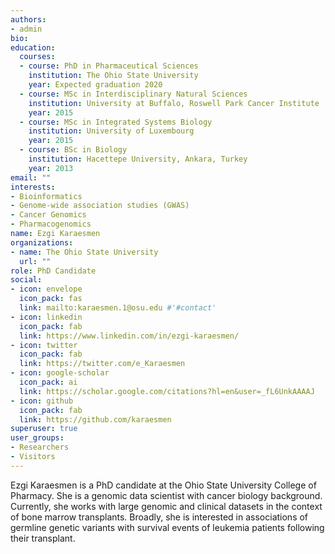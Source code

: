 ```yaml
---
authors:
- admin
bio: 
education:
  courses:
  - course: PhD in Pharmaceutical Sciences
    institution: The Ohio State University
    year: Expected graduation 2020
  - course: MSc in Interdisciplinary Natural Sciences
    institution: University at Buffalo, Roswell Park Cancer Institute
    year: 2015
  - course: MSc in Integrated Systems Biology
    institution: University of Luxembourg
    year: 2015
  - course: BSc in Biology
    institution: Hacettepe University, Ankara, Turkey
    year: 2013
email: ""
interests:
- Bioinformatics
- Genome-wide association studies (GWAS)
- Cancer Genomics 
- Pharmacogenomics
name: Ezgi Karaesmen
organizations:
- name: The Ohio State University
  url: ""
role: PhD Candidate
social:
- icon: envelope
  icon_pack: fas
  link: mailto:karaesmen.1@osu.edu #'#contact'
- icon: linkedin
  icon_pack: fab
  link: https://www.linkedin.com/in/ezgi-karaesmen/
- icon: twitter
  icon_pack: fab
  link: https://twitter.com/e_Karaesmen
- icon: google-scholar
  icon_pack: ai
  link: https://scholar.google.com/citations?hl=en&user=_fL6UnkAAAAJ
- icon: github
  icon_pack: fab
  link: https://github.com/karaesmen
superuser: true
user_groups:
- Researchers
- Visitors
---
```


Ezgi Karaesmen is a PhD candidate at the Ohio State University College of Pharmacy. She is a genomic data scientist with cancer biology background. Currently, she works with large genomic and clinical datasets in the context of bone marrow transplants. Broadly, she is interested in associations of germline genetic variants with survival events of leukemia patients following their transplant. 
